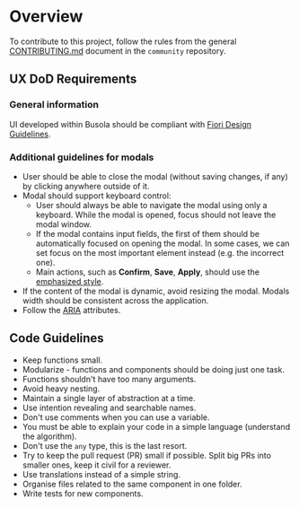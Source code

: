 # Overview

To contribute to this project, follow the rules from the general [CONTRIBUTING.md](https://github.com/kyma-project/community/blob/main/CONTRIBUTING.md) document in the `community` repository.

## UX DoD Requirements

### General information

UI developed within Busola should be compliant with [Fiori Design Guidelines](https://experience.sap.com/fiori-design-web/).

### Additional guidelines for modals

- User should be able to close the modal (without saving changes, if any) by clicking anywhere outside of it.
- Modal should support keyboard control:
  - User should always be able to navigate the modal using only a keyboard. While the modal is opened, focus should not leave the modal window.
  - If the modal contains input fields, the first of them should be automatically focused on opening the modal. In some cases, we can set focus on the most important element instead (e.g. the incorrect one).
  - Main actions, such as **Confirm**, **Save**, **Apply**, should use the [emphasized style](https://experience.sap.com/fiori-design-web/button).
- If the content of the modal is dynamic, avoid resizing the modal. Modals width should be consistent across the application.
- Follow the [ARIA](https://www.w3.org/WAI/standards-guidelines/aria/) attributes.

## Code Guidelines

- Keep functions small.
- Modularize - functions and components should be doing just one task.
- Functions shouldn't have too many arguments.
- Avoid heavy nesting.
- Maintain a single layer of abstraction at a time.
- Use intention revealing and searchable names.
- Don't use comments when you can use a variable.
- You must be able to explain your code in a simple language (understand the algorithm).
- Don't use the `any` type, this is the last resort.
- Try to keep the pull request (PR) small if possible. Split big PRs into smaller ones, keep it civil for a reviewer.
- Use translations instead of a simple string.
- Organise files related to the same component in one folder.
- Write tests for new components.
